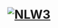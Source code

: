 
<h1 align="center">
  <a target="_blank" rel="noopener noreferrer" href="/EliasGcf/fastfeet/blob/master/.github/logo.png"><img src="/EliasGcf/fastfeet/raw/master/.github/logo.png" alt="NLW3" style="max-width:100%;"></a>
</h1>
